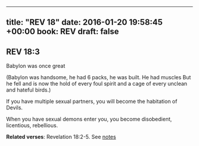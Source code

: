 
---
title: "REV 18"
date: 2016-01-20 19:58:45 +00:00
book: REV
draft: false
---

## REV 18:3

Babylon was once great 


(Babylon was handsome, he had 6 packs, he was built. He had muscles But he fell and is now the hold of every foul spirit and a cage of every unclean and hateful birds.)

If you have multiple sexual partners, you will become the habitation of Devils.


When you have sexual demons enter you, you become disobedient, licentious, rebellious.

**Related verses**: Revelation 18:2-5. See [notes](https://my.bible.com/notes/2287387628335259895)


